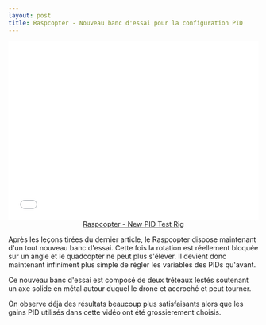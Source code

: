```yaml
---
layout: post
title: Raspcopter - Nouveau banc d'essai pour la configuration PID
---
```


<iframe src="//player.vimeo.com/video/99760271?color=ffffff" width="100%" height="360" frameborder="0" webkitallowfullscreen mozallowfullscreen allowfullscreen></iframe>

<center><a href="http://vimeo.com/99760271">Raspcopter - New PID Test Rig</a></center>

Après les leçons tirées du dernier article, le Raspcopter dispose maintenant d'un tout nouveau banc d'essai. Cette fois la rotation est réellement bloquée sur un angle et le quadcopter ne peut plus s'élever. Il devient donc maintenant infiniment plus simple de régler les variables des PIDs qu'avant.

Ce nouveau banc d'essai est composé de deux tréteaux lestés soutenant un axe solide en métal autour duquel le drone et accroché et peut tourner.

On observe déjà des résultats beaucoup plus satisfaisants alors que les gains PID utilisés dans cette vidéo ont été grossierement choisis.
